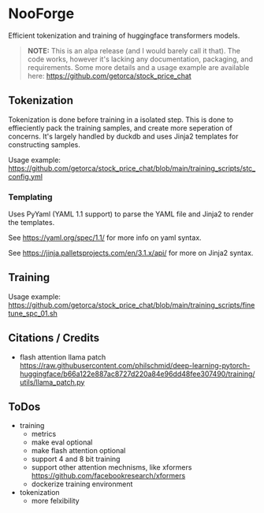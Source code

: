 # NooForge

Efficient tokenization and training of huggingface transformers models.

> **NOTE:** This is an alpa release (and I would barely call it that). The code works, however it's lacking any documentation, packaging, and requirements. Some more details and a usage example are available here: <https://github.com/getorca/stock_price_chat>

## Tokenization

Tokenization is done before training in a isolated step. This is done to effieciently pack the training samples, and create more seperation of concerns. It's largely handled by duckdb and uses Jinja2 templates for constructing samples.

Usage example: <https://github.com/getorca/stock_price_chat/blob/main/training_scripts/stc_config.yml>

### Templating

Uses PyYaml (YAML 1.1 support) to parse the YAML file and Jinja2 to render the templates.

See <https://yaml.org/spec/1.1/> for more info on yaml syntax.

See <https://jinja.palletsprojects.com/en/3.1.x/api/> for more on Jinja2 syntax.

## Training

Usage example: <https://github.com/getorca/stock_price_chat/blob/main/training_scripts/finetune_spc_01.sh>

## Citations / Credits

- flash attention llama patch <https://raw.githubusercontent.com/philschmid/deep-learning-pytorch-huggingface/b66a122e887ac8727d220a84e96dd48fee307490/training/utils/llama_patch.py>

## ToDos

- training
  - metrics
  - make eval optional
  - make flash attention optional
  - support 4 and 8 bit training
  - support other attention mechnisms, like xformers <https://github.com/facebookresearch/xformers>
  - dockerize training environment
- tokenization
  - more felxibility  
